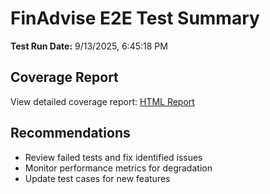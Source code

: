 # FinAdvise E2E Test Summary

**Test Run Date:** 9/13/2025, 6:45:18 PM

## Coverage Report

View detailed coverage report: [HTML Report](./playwright-report/index.html)

## Recommendations

- Review failed tests and fix identified issues
- Monitor performance metrics for degradation
- Update test cases for new features
